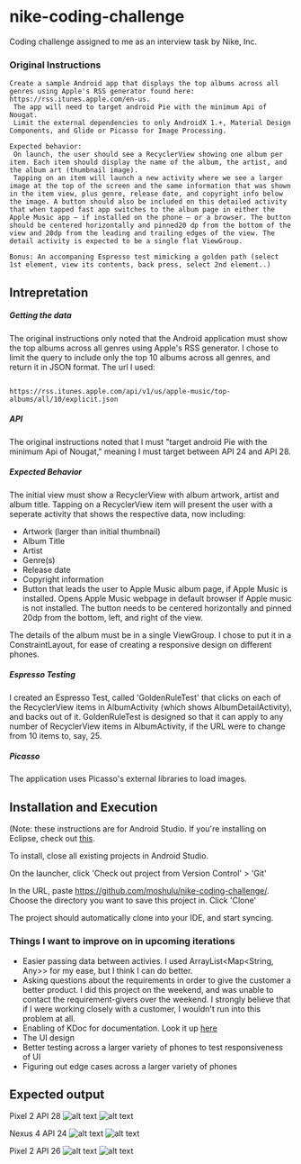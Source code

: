 # nike-coding-challenge
Coding challenge assigned to me as an interview task by Nike, Inc.
 
 ### Original Instructions
 ```
 Create a sample Android app that displays the top albums across all genres using Apple's RSS generator found here: https://rss.itunes.apple.com/en-us.
  The app will need to target android Pie with the minimum Api of Nougat.
  Limit the external dependencies to only AndroidX 1.+, Material Design Components, and Glide or Picasso for Image Processing.

Expected behavior:
  On launch, the user should see a RecyclerView showing one album per item. Each item should display the name of the album, the artist, and the album art (thumbnail image).
  Tapping on an item will launch a new activity where we see a larger image at the top of the screen and the same information that was shown in the item view, plus genre, release date, and copyright info below the image. A button should also be included on this detailed activity that when tapped fast app switches to the album page in either the Apple Music app — if installed on the phone — or a browser. The button should be centered horizontally and pinned20 dp from the bottom of the view and 20dp from the leading and trailing edges of the view. The detail activity is expected to be a single flat ViewGroup.

Bonus: An accompaning Espresso test mimicking a golden path (select 1st element, view its contents, back press, select 2nd element..)
```

## Intrepretation

##### Getting the data

The original instructions only noted that the Android application must show the top albums across all genres using Apple's RSS generator. I chose to limit the query to include only the top 10 albums across all genres, and return it in JSON format. The url I used:

```

https://rss.itunes.apple.com/api/v1/us/apple-music/top-albums/all/10/explicit.json

```

##### API

The original instructions noted that I must "target android Pie with the minimum Api of Nougat," meaning I must target between API 24 and API 28. 

##### Expected Behavior

The initial view must show a RecyclerView with album artwork, artist and album title. Tapping on a RecyclerView item will present the user with a seperate activity that shows the respective data, now including:

- Artwork (larger than initial thumbnail)
- Album Title
- Artist
- Genre(s)
- Release date
- Copyright information
- Button that leads the user to Apple Music album page, if Apple Music is installed. Opens Apple Music webpage in default browser if Apple music is not installed. The button needs to be centered horizontally and pinned 20dp from the bottom, left, and right of the view.

The details of the album must be in a single ViewGroup. I chose to put it in a ConstraintLayout, for ease of creating a responsive design on different phones.

##### Espresso Testing

I created an Espresso Test, called 'GoldenRuleTest' that clicks on each of the RecyclerView items in AlbumActivity (which shows AlbumDetailActivity), and backs out of it. GoldenRuleTest is designed so that it can apply to any number of RecyclerView items in AlbumActivity, if the URL were to change from 10 items to, say, 25.

##### Picasso

The application uses Picasso's external libraries to load images.

## Installation and Execution

(Note: these instructions are for Android Studio. If you're installing on Eclipse, check out [this](https://stackoverflow.com/questions/24462452/how-to-import-eclipse-project-from-git-to-android-studio).

To install, close all existing projects in Android Studio.

On the launcher, click 'Check out project from Version Control' > 'Git'

In the URL, paste https://github.com/moshulu/nike-coding-challenge/. Choose the directory you want to save this project in. Click 'Clone'

The project should automatically clone into your IDE, and start syncing.

### Things I want to improve on in upcoming iterations
- Easier passing data between activies. I used ArrayList<Map<String, Any>> for my ease, but I think I can do better.
- Asking questions about the requirements in order to give the customer a better product. I did this project on the weekend, and was unable to contact the requirement-givers over the weekend. I strongly believe that if I were working closely with a customer, I wouldn't run into this problem at all.
- Enabling of KDoc for documentation. Look it up [here](https://kotlinlang.org/docs/reference/kotlin-doc.html)
- The UI design
- Better testing across a larger variety of phones to test responsiveness of UI
- Figuring out edge cases across a larger variety of phones

## Expected output
Pixel 2 API 28
![alt text](https://imgur.com/nXHLQhd.png "AlbumActivity Pixel 2 API 28")
![alt text](https://imgur.com/X8giY71.png "AlbumDetailActivity Pixel 2 API 28")

Nexus 4 API 24
![alt text](https://imgur.com/gNIYX8m.png "AlbumActivity Nexus 4 API 24")
![alt text](https://imgur.com/3pCo3M7.png "AlbumDetailActivity Nexus 4 API 24")

Pixel 2 API 26
![alt text](https://imgur.com/uJr1Yf9.png "AlbumActivity Pixel 2 API 26")
![alt text](https://i.imgur.com/aRvMWGX.png "AlbumDetailActivity Pixel 2 API 26")




